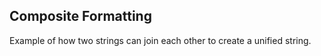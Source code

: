 Composite Formatting
---

Example of how two strings can join each other to create a unified string.
